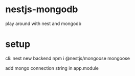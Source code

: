 # nestjs-mongodb

play around with nest and mongodb

# setup

cli:
nest new backend
npm i @nestjs/mongoose mongoose

add mongo connection string in app.module
